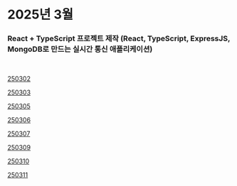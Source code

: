 # 2025년 3월

### React + TypeScript 프로젝트 제작 (React, TypeScript, ExpressJS, MongoDB로 만드는 실시간 통신 애플리케이션)

<br />

[250302](/DateLink/2025-03/250302.md)

[250303](/DateLink/2025-03/250303.md)

[250305](/DateLink/2025-03/250305.md)

[250306](/DateLink/2025-03/250306.md)

[250307](/DateLink/2025-03/250307.md)

[250309](/DateLink/2025-03/250309.md)

[250310](/DateLink/2025-03/250310.md)

[250311](/DateLink/2025-03/250311.md)

<!-- [250312](/DateLink/2025-03/250312.md)

[250313](/DateLink/2025-03/250313.md)

[250314](/DateLink/2025-03/250314.md)

[250316](/DateLink/2025-03/250316.md)

[250317](/DateLink/2025-03/250317.md)

[250318](/DateLink/2025-03/250318.md)

[250319](/DateLink/2025-03/250319.md)

[250320](/DateLink/2025-03/250320.md)

[250321](/DateLink/2025-03/250321.md)

[250323](/DateLink/2025-03/250323.md)

[250324](/DateLink/2025-03/250324.md)

[250325](/DateLink/2025-03/250325.md)

[250326](/DateLink/2025-03/250326.md)

[250327](/DateLink/2025-03/250327.md)

[250328](/DateLink/2025-03/250328.md) -->
